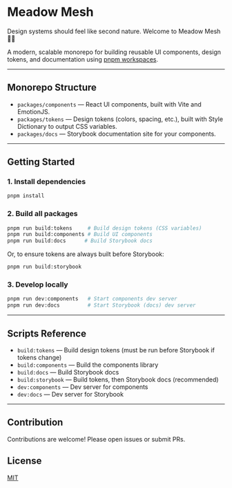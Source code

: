 # Meadow Mesh

Design systems should feel like second nature. Welcome to Meadow Mesh 🐰🥕

A modern, scalable monorepo for building reusable UI components, design tokens, and documentation using [pnpm workspaces](https://pnpm.io/workspaces).

---

## Monorepo Structure

- `packages/components` — React UI components, built with Vite and EmotionJS.
- `packages/tokens` — Design tokens (colors, spacing, etc.), built with Style Dictionary to output CSS variables.
- `packages/docs` — Storybook documentation site for your components.

---

## Getting Started

### 1. Install dependencies

```sh
pnpm install
```

### 2. Build all packages

```sh
pnpm run build:tokens     # Build design tokens (CSS variables)
pnpm run build:components # Build UI components
pnpm run build:docs      # Build Storybook docs
```

Or, to ensure tokens are always built before Storybook:

```sh
pnpm run build:storybook
```

### 3. Develop locally

```sh
pnpm run dev:components   # Start components dev server
pnpm run dev:docs         # Start Storybook (docs) dev server
```

---

## Scripts Reference

- `build:tokens` — Build design tokens (must be run before Storybook if tokens change)
- `build:components` — Build the components library
- `build:docs` — Build Storybook docs
- `build:storybook` — Build tokens, then Storybook docs (recommended)
- `dev:components` — Dev server for components
- `dev:docs` — Dev server for Storybook

---

## Contribution

Contributions are welcome! Please open issues or submit PRs.

## License

[MIT](LICENSE)
